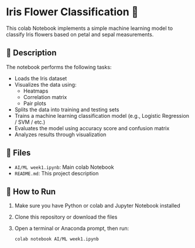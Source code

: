 # Iris Flower Classification 🌸

This colab Notebook implements a simple machine learning model to classify Iris flowers based on petal and sepal measurements.

## 📘 Description

The notebook performs the following tasks:

- Loads the Iris dataset
- Visualizes the data using:
  - Heatmaps
  - Correlation matrix
  - Pair plots
- Splits the data into training and testing sets
- Trains a machine learning classification model (e.g., Logistic Regression / SVM / etc.)
- Evaluates the model using accuracy score and confusion matrix
- Analyzes results through visualization

## 📁 Files

- `AI/ML week1.ipynb`: Main colab Notebook
- `README.md`: This project description

## 🚀 How to Run

1. Make sure you have Python or colab and Jupyter Notebook installed
2. Clone this repository or download the files
3. Open a terminal or Anaconda prompt, then run:

   ```bash
   colab notebook AI/ML week1.ipynb
